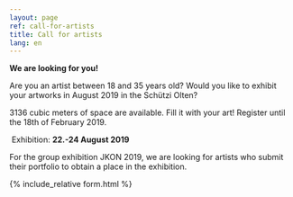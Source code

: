```yaml
---
layout: page
ref: call-for-artists
title: Call for artists
lang: en
---
```


__We are looking for you!__

Are you an artist between 18 and 35 years old? Would you like to exhibit your artworks in August 2019 in the Schützi Olten?

3136 cubic meters of space are available. Fill it with your art! Register until the 18th of February 2019.

 Exhibition: __22.-24 August 2019__

For the group exhibition JKON 2019, we are looking for artists who submit their portfolio to obtain a place in the exhibition. 

{% include_relative form.html %}
